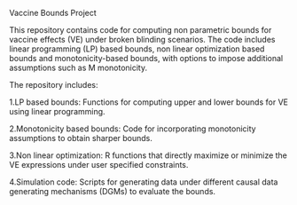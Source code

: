 Vaccine Bounds Project

This repository contains code for computing non parametric bounds for vaccine effects (VE) under broken blinding scenarios. The code includes linear programming (LP) based bounds, non linear optimization based bounds and monotonicity-based bounds, with options to impose additional assumptions such as M monotonicity.


The repository includes:

1.LP based bounds: Functions for computing upper and lower bounds for VE using linear programming.

2.Monotonicity based bounds: Code for incorporating monotonicity assumptions to obtain sharper bounds.

3.Non linear optimization: R functions that directly maximize or minimize the VE expressions under user specified constraints.

4.Simulation code: Scripts for generating data under different causal data generating mechanisms (DGMs) to evaluate the bounds.

